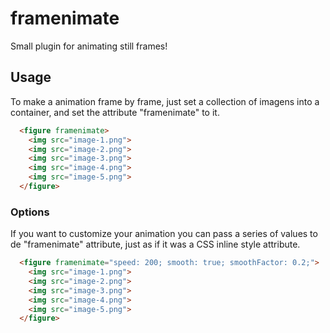 # framenimate
Small plugin for animating still frames!

## Usage
To make a animation frame by frame, just set a collection of imagens into a container, and set the attribute "framenimate" to it.

```html
  <figure framenimate>
    <img src="image-1.png">
    <img src="image-2.png">
    <img src="image-3.png">
    <img src="image-4.png">
    <img src="image-5.png">
  </figure>
```

### Options
If you want to customize your animation you can pass a series of values to de "framenimate" attribute, just as if it was a CSS inline style attribute.

```html
  <figure framenimate="speed: 200; smooth: true; smoothFactor: 0.2;">
    <img src="image-1.png">
    <img src="image-2.png">
    <img src="image-3.png">
    <img src="image-4.png">
    <img src="image-5.png">
  </figure>
```
